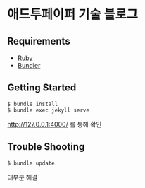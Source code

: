 # 애드투페이퍼 기술 블로그

## Requirements
- [Ruby](https://www.ruby-lang.org/)
- [Bundler](http://bundler.io/)

## Getting Started
```shell
$ bundle install
$ bundle exec jekyll serve
```
http://127.0.0.1:4000/ 를 통해 확인

## Trouble Shooting
```shell
$ bundle update
```
대부분 해결
